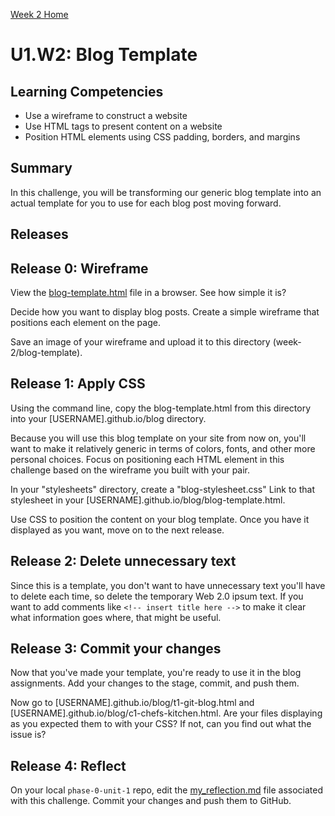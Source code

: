 [Week 2 Home](../)

# U1.W2: Blog Template

## Learning Competencies
- Use a wireframe to construct a website
- Use HTML tags to present content on a website
- Position HTML elements using CSS padding, borders, and margins

## Summary
In this challenge, you will be transforming our generic blog template into an actual template for you to use for each blog post moving forward.

## Releases

## Release 0: Wireframe
View the [blog-template.html](blog-template.html) file in a browser. See how simple it is?

Decide how you want to display blog posts. Create a simple wireframe that positions each element on the page.

Save an image of your wireframe and upload it to this directory (week-2/blog-template).

## Release 1: Apply CSS
Using the command line, copy the blog-template.html from this directory into your [USERNAME].github.io/blog directory.

Because you will use this blog template on your site from now on, you'll want to make it relatively generic in terms of colors, fonts, and other more personal choices. Focus on positioning each HTML element in this challenge based on the wireframe you built with your pair.

In your "stylesheets" directory, create a "blog-stylesheet.css" Link to that stylesheet in your [USERNAME].github.io/blog/blog-template.html.

Use CSS to position the content on your blog template. Once you have it displayed as you want, move on to the next release.

## Release 2: Delete unnecessary text

Since this is a template, you don't want to have unnecessary text you'll have to delete each time, so delete the temporary Web 2.0 ipsum text. If you want to add comments like ```<!-- insert title here -->``` to make it clear what information goes where, that might be useful.

## Release 3: Commit your changes

Now that you've made your template, you're ready to use it in the blog assignments. Add your changes to the stage, commit, and push them.

Now go to [USERNAME].github.io/blog/t1-git-blog.html and [USERNAME].github.io/blog/c1-chefs-kitchen.html. Are your files displaying as you expected them to with your CSS? If not, can you find out what the issue is?

## Release 4: Reflect
On your local `phase-0-unit-1` repo, edit the [my_reflection.md](my_reflection.md) file associated with this challenge. Commit your changes and push them to GitHub.
